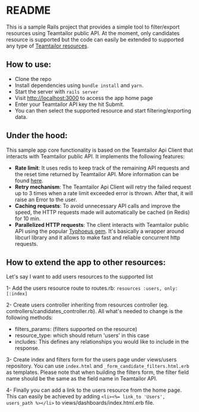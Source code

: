 # README

This is a sample Rails project that provides a simple tool to filter/export resources using Teamtailor public API. At
the moment, only candidates resource is supported but the code can easily be extended to supported any type
of [Teamtailor resources](https://docs.teamtailor.com/).

## How to use:

* Clone the repo
* Install dependencies using `bundle install` and `yarn`.
* Start the server with `rails server`
* Visit [http://localhost:3000](http://localhost:3000) to access the app home page
* Enter your Teamtailor API key the hit Submit.
* You can then select the supported resource and start filtering/exporting data.

## Under the hood:

This sample app core functionality is based on the Teamtailor Api Client that interacts with Teamtailor public API. It
implements the following features:

* **Rate limit**: It uses redis to keep track of the remaining API requests and the reset time returned by Teamtailor
  API. More information can be found [here](https://docs.teamtailor.com/#rate-limit).
* **Retry mechanism**: The Teamtailor Api Client will retry the failed request up to 3 times when a rate limit exceeded
  error is thrown. After that, it will raise an Error to the user.
* **Caching requests**: To avoid unnecessary API calls and improve the speed, the HTTP requests made will automatically
  be cached (in Redis) for 10 min.
* **Parallelized HTTP requests**: The client interacts with Teamtailor public API using the
  popular [Typhoeus gem](https://github.com/typhoeus/typhoeus). It's basically a wrapper around libcurl library and it
  allows to make fast and reliable concurrent http requests.

## How to extend the app to other resources:

Let's say I want to add users resources to the supported list

1- Add the users resource route to routes.rb: `resources :users, only: [:index]`

2- Create users controller inheriting from resources controller (eg. controllers/candidates_controller.rb). All what's
needed to change is the following methods:

* filters_params: (filters supported on the resource)
* resource_type: which should return 'users' in this case
* includes: This defines any relationships you would like to include in the response.

3- Create index and filters form for the users page under views/users repository. You can use `index.html`
and `_form_candidate_filters.html.erb` as templates. Please note that when building the filters form, the filter field
name should be the same as the field name in Teamtailor API.

4- Finally you can add a link to the users resource from the home page. This can easily be achieved by
adding `<li><%= link_to 'Users', users_path %></li>` to views/dashboards/index.html.erb file.
